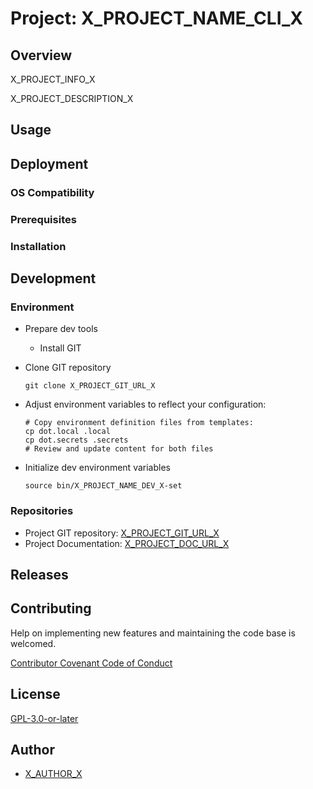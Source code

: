 # Project: X_PROJECT_NAME_CLI_X

## Overview

X_PROJECT_INFO_X

X_PROJECT_DESCRIPTION_X

## Usage

## Deployment

### OS Compatibility

### Prerequisites

### Installation

## Development

### Environment

- Prepare dev tools
  - Install GIT
- Clone GIT repository

  ```shell
  git clone X_PROJECT_GIT_URL_X
  ```

- Adjust environment variables to reflect your configuration:

  ```shell
  # Copy environment definition files from templates:
  cp dot.local .local
  cp dot.secrets .secrets
  # Review and update content for both files
  ```

- Initialize dev environment variables

  ```shell
  source bin/X_PROJECT_NAME_DEV_X-set
  ```

### Repositories

- Project GIT repository: [X_PROJECT_GIT_URL_X](X_PROJECT_GIT_URL_X)
- Project Documentation: [X_PROJECT_DOC_URL_X](X_PROJECT_DOC_URL_X)

## Releases

## Contributing

Help on implementing new features and maintaining the code base is welcomed.

[Contributor Covenant Code of Conduct](X_PROJECT_GUILDELINES_URL_X)

## License

[GPL-3.0-or-later](https://www.gnu.org/licenses/gpl-3.0.txt)

## Author

- [X_AUTHOR_X](X_AUTHOR_GIT_URLX)
